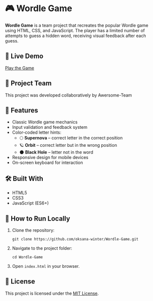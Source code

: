 <h1>🎮 Wordle Game</h1>

<p><strong>Wordle Game</strong> is a team project that recreates the popular Wordle game using HTML, CSS, and JavaScript. The player has a limited number of attempts to guess a hidden word, receiving visual feedback after each guess.</p>

<h2>🔗 Live Demo</h2>
<p><a href="https://oksana-winter.github.io/Wordle-Game/" target="_blank">Play the Game</a></p>

<h2>👥 Project Team</h2>
<p>This project was developed collaboratively by Awersome-Team</p>

<h2>📌 Features</h2>
<ul>
  <li>Classic Wordle game mechanics</li>
  <li>Input validation and feedback system</li>
  <li>Color-coded letter hints:
    <ul>
      <li>🌕 <strong>Supernova</strong> – correct letter in the correct position</li>
      <li>🪐 <strong>Orbit</strong> – correct letter but in the wrong position</li>
      <li>🌑 <strong>Black Hole</strong> – letter not in the word</li>
    </ul>
  </li>
  <li>Responsive design for mobile devices</li>
  <li>On-screen keyboard for interaction</li>
</ul>

<h2>🛠️ Built With</h2>
<ul>
  <li>HTML5</li>
  <li>CSS3</li>
  <li>JavaScript (ES6+)</li>
</ul>

<h2>🚀 How to Run Locally</h2>
<ol>
  <li>Clone the repository:
    <pre><code>git clone https://github.com/oksana-winter/Wordle-Game.git</code></pre>
  </li>
  <li>Navigate to the project folder:
    <pre><code>cd Wordle-Game</code></pre>
  </li>
  <li>Open <code>index.html</code> in your browser.</li>
</ol>

<h2>📄 License</h2>
<p>This project is licensed under the <a href="LICENSE">MIT License</a>.</p>
